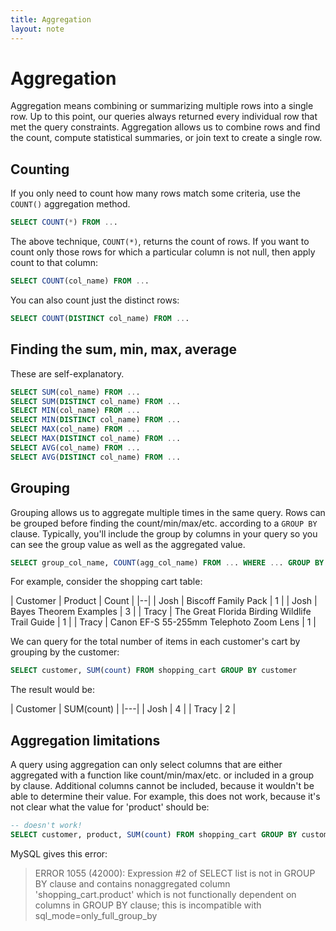 ```yaml
---
title: Aggregation
layout: note
---
```


# Aggregation

Aggregation means combining or summarizing multiple rows into a single row. Up to this point, our queries always returned every individual row that met the query constraints. Aggregation allows us to combine rows and find the count, compute statistical summaries, or join text to create a single row.

## Counting

If you only need to count how many rows match some criteria, use the `COUNT()` aggregation method.

~~~ sql
SELECT COUNT(*) FROM ...
~~~

The above technique, `COUNT(*)`, returns the count of rows. If you want to count only those rows for which a particular column is not null, then apply count to that column:

~~~ sql
SELECT COUNT(col_name) FROM ...
~~~

You can also count just the distinct rows:

~~~ sql
SELECT COUNT(DISTINCT col_name) FROM ...
~~~

## Finding the sum, min, max, average

These are self-explanatory.

~~~ sql
SELECT SUM(col_name) FROM ...
SELECT SUM(DISTINCT col_name) FROM ...
SELECT MIN(col_name) FROM ...
SELECT MIN(DISTINCT col_name) FROM ...
SELECT MAX(col_name) FROM ...
SELECT MAX(DISTINCT col_name) FROM ...
SELECT AVG(col_name) FROM ...
SELECT AVG(DISTINCT col_name) FROM ...
~~~

## Grouping

Grouping allows us to aggregate multiple times in the same query. Rows can be grouped before finding the count/min/max/etc. according to a `GROUP BY` clause. Typically, you'll include the group by columns in your query so you can see the group value as well as the aggregated value.

~~~ sql
SELECT group_col_name, COUNT(agg_col_name) FROM ... WHERE ... GROUP BY group_col_name
~~~

For example, consider the shopping cart table:

| Customer | Product | Count |
|--|
| Josh  | Biscoff Family Pack                            |        1 |
| Josh  | Bayes Theorem Examples                         |        3 |
| Tracy | The Great Florida Birding Wildlife Trail Guide |        1 |
| Tracy | Canon EF-S 55-255mm Telephoto Zoom Lens        |        1 |

We can query for the total number of items in each customer's cart by grouping by the customer:

~~~ sql
SELECT customer, SUM(count) FROM shopping_cart GROUP BY customer
~~~

The result would be:

| Customer | SUM(count) |
|---|
| Josh | 4 |
| Tracy | 2 |

## Aggregation limitations

A query using aggregation can only select columns that are either aggregated with a function like count/min/max/etc. or included in a group by clause. Additional columns cannot be included, because it wouldn't be able to determine their value. For example, this does not work, because it's not clear what the value for 'product' should be:

~~~ sql
-- doesn't work!
SELECT customer, product, SUM(count) FROM shopping_cart GROUP BY customer
~~~

MySQL gives this error:

> ERROR 1055 (42000): Expression #2 of SELECT list is not in GROUP BY clause and contains nonaggregated column 'shopping_cart.product' which is not functionally dependent on columns in GROUP BY clause; this is incompatible with sql_mode=only_full_group_by

